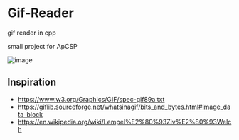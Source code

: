 # Gif-Reader
gif reader in cpp

small project for ApCSP

![image](https://user-images.githubusercontent.com/97851399/218928277-6510afa5-a538-4074-af31-8c5253c62a94.png)

## Inspiration
 - https://www.w3.org/Graphics/GIF/spec-gif89a.txt
 - https://giflib.sourceforge.net/whatsinagif/bits_and_bytes.html#image_data_block
 - https://en.wikipedia.org/wiki/Lempel%E2%80%93Ziv%E2%80%93Welch
